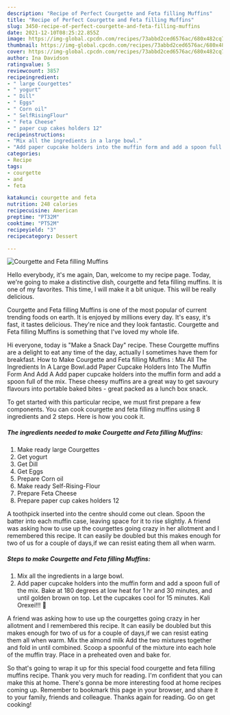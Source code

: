 ```yaml
---
description: "Recipe of Perfect Courgette and Feta filling Muffins"
title: "Recipe of Perfect Courgette and Feta filling Muffins"
slug: 3450-recipe-of-perfect-courgette-and-feta-filling-muffins
date: 2021-12-10T08:25:22.855Z
image: https://img-global.cpcdn.com/recipes/73abbd2ced6576ac/680x482cq70/courgette-and-feta-filling-muffins-recipe-main-photo.jpg
thumbnail: https://img-global.cpcdn.com/recipes/73abbd2ced6576ac/680x482cq70/courgette-and-feta-filling-muffins-recipe-main-photo.jpg
cover: https://img-global.cpcdn.com/recipes/73abbd2ced6576ac/680x482cq70/courgette-and-feta-filling-muffins-recipe-main-photo.jpg
author: Ina Davidson
ratingvalue: 5
reviewcount: 3857
recipeingredient:
- " large Courgettes"
- " yogurt"
- " Dill"
- " Eggs"
- " Corn oil"
- " SelfRisingFlour"
- " Feta Cheese"
- " paper cup cakes holders 12"
recipeinstructions:
- "Mix all the ingredients in a large bowl."
- "Add paper cupcake holders into the muffin form and add a spoon full of the mix. Bake at 180 degrees at low heat for 1 hr and 30 minutes, and until golden brown on top. Let the cupcakes cool for 15 minutes. Kali Orexei!!! 🙂"
categories:
- Recipe
tags:
- courgette
- and
- feta

katakunci: courgette and feta 
nutrition: 248 calories
recipecuisine: American
preptime: "PT32M"
cooktime: "PT52M"
recipeyield: "3"
recipecategory: Dessert

---
```



![Courgette and Feta filling Muffins](https://img-global.cpcdn.com/recipes/73abbd2ced6576ac/680x482cq70/courgette-and-feta-filling-muffins-recipe-main-photo.jpg)

Hello everybody, it's me again, Dan, welcome to my recipe page. Today, we're going to make a distinctive dish, courgette and feta filling muffins. It is one of my favorites. This time, I will make it a bit unique. This will be really delicious.

Courgette and Feta filling Muffins is one of the most popular of current trending foods on earth. It is enjoyed by millions every day. It's easy, it's fast, it tastes delicious. They're nice and they look fantastic. Courgette and Feta filling Muffins is something that I've loved my whole life.

Hi everyone, today is &#34;Make a Snack Day&#34; recipe. These Courgette muffins are a delight to eat any time of the day, actually I sometimes have them for breakfast. How to Make Courgette and Feta filling Muffins : Mix All The Ingredients In A Large Bowl.add Paper Cupcake Holders Into The Muffin Form And Add A Add paper cupcake holders into the muffin form and add a spoon full of the mix. These cheesy muffins are a great way to get savoury flavours into portable baked bites - great packed as a lunch box snack.


To get started with this particular recipe, we must first prepare a few components. You can cook courgette and feta filling muffins using 8 ingredients and 2 steps. Here is how you cook it.

<!--inarticleads1-->

##### The ingredients needed to make Courgette and Feta filling Muffins:

1. Make ready  large Courgettes
1. Get  yogurt
1. Get  Dill
1. Get  Eggs
1. Prepare  Corn oil
1. Make ready  Self-Rising-Flour
1. Prepare  Feta Cheese
1. Prepare  paper cup cakes holders 12


A toothpick inserted into the centre should come out clean. Spoon the batter into each muffin case, leaving space for it to rise slightly. A friend was asking how to use up the courgettes going crazy in her allotment and I remembered this recipe. It can easily be doubled but this makes enough for two of us for a couple of days,if we can resist eating them all when warm. 

<!--inarticleads2-->

##### Steps to make Courgette and Feta filling Muffins:

1. Mix all the ingredients in a large bowl.
1. Add paper cupcake holders into the muffin form and add a spoon full of the mix. Bake at 180 degrees at low heat for 1 hr and 30 minutes, and until golden brown on top. Let the cupcakes cool for 15 minutes. Kali Orexei!!! 🙂


A friend was asking how to use up the courgettes going crazy in her allotment and I remembered this recipe. It can easily be doubled but this makes enough for two of us for a couple of days,if we can resist eating them all when warm. Mix the almond milk Add the two mixtures together and fold in until combined. Scoop a spoonful of the mixture into each hole of the muffin tray. Place in a preheated oven and bake for. 

So that's going to wrap it up for this special food courgette and feta filling muffins recipe. Thank you very much for reading. I'm confident that you can make this at home. There's gonna be more interesting food at home recipes coming up. Remember to bookmark this page in your browser, and share it to your family, friends and colleague. Thanks again for reading. Go on get cooking!
